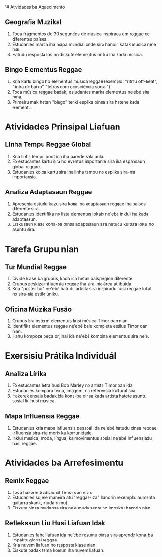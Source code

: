 '# Atividades ba Aquecimento

## Geografia Muzikal

1. Toca fragmentos de 30 segundos de música inspirada em reggae de diferentes países.
2. Estudantes marca iha mapa mundial onde sira hanoin katak música ne'e mai.
3. Hatudu resposta los no diskute elementus úniku iha kada música.

## Bingo Elementus Reggae

1. Kria kartu bingo ho elementus música reggae (exemplo: "ritmu off-beat", "linha de baixo", "letras com consciência social").
2. Toca música reggae badak; estudantes marka elementus ne'ebé sira rona.
3. Primeiru mak hetan "bingo" tenki esplika oinsa sira hatene kada elementu.

# Atividades Prinsipal Liafuan

## Linha Tempu Reggae Global

1. Kria linha tempu boot ida iha parede sala aula.
2. Fó estudantes kartu sira ho eventus importante sira iha espansaun global reggae.
3. Estudantes koloa kartu sira iha linha tempu no esplika sira-nia importansia.

## Analiza Adaptasaun Reggae

1. Apresenta estudu kazu sira kona-ba adaptasaun reggae iha países diferente sira.
2. Estudantes identifika no lista elementus lokais ne'ebé inklui iha kada adaptasaun.
3. Diskusaun klase kona-ba oinsa adaptasaun sira hatudu kultura lokál no asuntu sira.

# Tarefa Grupu nian

## Tur Mundial Reggae

1. Divide klase ba grupus, kada ida hetan país/region diferente.
2. Grupus peskiza influensia reggae iha sira-nia área atribuida.
3. Kria "poster tur" ne'ebé hatudu artista sira inspiradu husi reggae lokál no sira-nia estilo úniku.

## Oficina Múzika Fusão

1. Grupus brainstorm elementus husi música Timor oan nian.
2. Identifika elementus reggae ne'ebé bele kompleta estilus Timor oan nian.
3. Hahu kompoze peça orijinal ida ne'ebé kombina elementus sira ne'e.

# Exersisiu Prátika Individuál

## Analiza Lírika

1. Fó estudantes letra husi Bob Marley no artista Timor oan ida.
2. Estudantes kompara tema, imagem, no referensia kulturál sira.
3. Hakerek ensaiu badak ida kona-ba oinsa kada artista hatete asuntu sosial liu husi música.

## Mapa Influensia Reggae

1. Estudantes kria mapa influensia pessoál ida ne'ebé hatudu oinsa reggae influensia sira-nia moris ka komunidade.
2. Inklui música, moda, língua, ka movimentus sosial ne'ebé influensiadu husi reggae.

# Atividades ba Arrefesimentu

## Remix Reggae

1. Toca hanorin tradisionál Timor oan nian.
2. Estudantes sujere maneira atu "reggae-iza" hanorin (exemplo: aumenta guitarra skank, muda ritmu).
3. Diskute oinsa mudansa sira ne'e muda sente no impaktu hanorin nian.

## Refleksaun Liu Husi Liafuan Idak

1. Estudantes fahe liafuan ida ne'ebé rezumu oinsa sira aprende kona-ba impaktu global reggae.
2. Kria nuvem liafuan ho resposta klase nian.
3. Diskute badak tema komun iha nuvem liafuan.